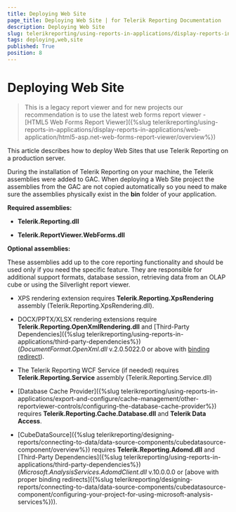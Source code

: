 ```yaml
---
title: Deploying Web Site
page_title: Deploying Web Site | for Telerik Reporting Documentation
description: Deploying Web Site
slug: telerikreporting/using-reports-in-applications/display-reports-in-applications/web-application/asp.net-web-forms-report-viewer/deploying-web-site
tags: deploying,web,site
published: True
position: 8
---
```


# Deploying Web Site



> This is a legacy report viewer and for new projects our recommendation is to use the latest web forms report viewer -           [HTML5 Web Forms Report Viewer]({%slug telerikreporting/using-reports-in-applications/display-reports-in-applications/web-application/html5-asp.net-web-forms-report-viewer/overview%})


This article describes how to deploy Web Sites that use Telerik Reporting on a production server.


During the installation of Telerik Reporting on your machine, the Telerik assemblies           were added to GAC. When deploying a Web Site project the assemblies from the GAC           are not copied automatically so you need to make sure the assemblies physically exist in the           __bin__ folder of your application.         

__Required assemblies:__ 

* __Telerik.Reporting.dll__ 

* __Telerik.ReportViewer.WebForms.dll__ 

__Optional assemblies:__ 

These assemblies add up to the core reporting functionality and should be used only if you need the specific feature.           They are responsible for additional support formats, database session, retrieving data from an OLAP cube or using the           Silverlight report viewer.         

* XPS rendering extension requires __Telerik.Reporting.XpsRendering__ assembly (Telerik.Reporting.XpsRendering.dll).             

* DOCX/PPTX/XLSX rendering extensions require __Telerik.Reporting.OpenXmlRendering.dll__             and [Third-Party Dependencies]({%slug telerikreporting/using-reports-in-applications/third-party-dependencies%}) (*DocumentFormat.OpenXml.dll*               v.2.0.5022.0 or above with                [binding redirect](http://msdn.microsoft.com/en-us/library/eftw1fys(v=vs.110).aspx)).             

* The Telerik Reporting WCF Service (if needed) requires               __Telerik.Reporting.Service__ assembly (Telerik.Reporting.Service.dll)             

* [Database Cache Provider]({%slug telerikreporting/using-reports-in-applications/export-and-configure/cache-management/other-reportviewer-controls/configuring-the-database-cache-provider%})               requires __Telerik.Reporting.Cache.Database.dll__ and __Telerik Data Access__.             

* [CubeDataSource]({%slug telerikreporting/designing-reports/connecting-to-data/data-source-components/cubedatasource-component/overview%}) requires               __Telerik.Reporting.Adomd.dll__ and [Third-Party Dependencies]({%slug telerikreporting/using-reports-in-applications/third-party-dependencies%})               (*Microsoft.AnalysisServices.AdomdClient.dll* v.10.0.0.0 or [above with proper binding redirects]({%slug telerikreporting/designing-reports/connecting-to-data/data-source-components/cubedatasource-component/configuring-your-project-for-using-microsoft-analysis-services%})).             



